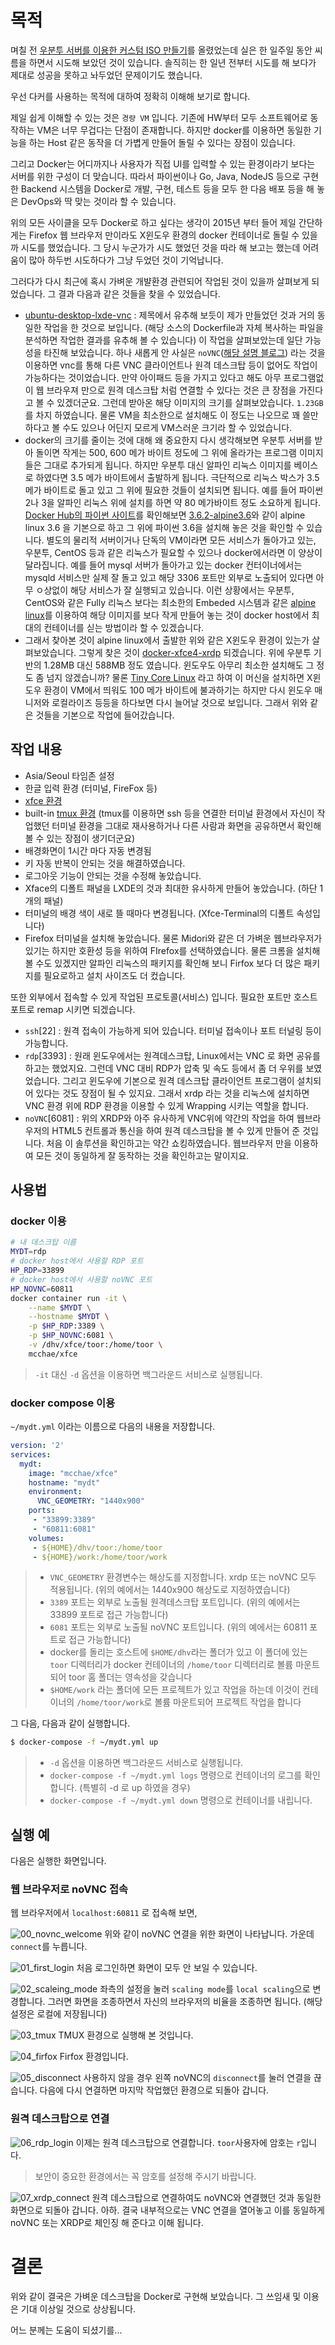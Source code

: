 #  목적

며칠 전 [우분투 서버를 이용한 커스텀 ISO 만들기](https://github.com/mcchae/vbuntu-custom-ubuntu-iso)를 올렸었는데 실은 한 일주일 동안 씨름을 하면서 시도해 보았던 것이 있습니다. 솔직히는 한 일년 전부터 시도를 해 보다가 제대로 성공을 못하고 놔두었던 문제이기도 했습니다.

우선 다커를 사용하는 목적에 대하여 정확히 이해해 보기로 합니다.

제일 쉽게 이해할 수 있는 것은 `경량 VM` 입니다. 기존에 HW부터 모두 소프트웨어로 동작하는 VM은 너무 무겁다는 단점이 존재합니다. 하지만 docker를 이용하면 동일한 기능을 하는 Host 같은 동작을 더 가볍게 만들어 돌릴 수 있다는 장점이 있습니다.

그리고 Docker는 어디까지나 사용자가 직접 UI를 입력할 수 있는 환경이라기 보다는 서버를 위한 구성이 더 맞습니다. 따라서 파이썬이나 Go, Java, NodeJS 등으로 구현한 Backend 시스템을 Docker로 개발, 구현, 테스트 등을 모두 한 다음 배포 등을 해 놓은 DevOps와 딱 맞는 것이라 할 수 있습니다.

위의 모든 사이클을 모두 Docker로 하고 싶다는 생각이 2015년 부터 들어 제일 간단하게는 Firefox 웹 브라우저 만이라도 X윈도우 환경의 docker 컨테이너로 돌릴 수 있을까 시도를 했었습니다. 그 당시 누군가가 시도 했었던 것을 따라 해 보고는 했는데 어려움이 많아 하두번 시도하다가 그냥 두었던 것이 기억납니다.

그러다가 다시 최근에 혹시 가벼운 개뱔환경 관련되어 작업된 것이 있을까 살펴보게 되었습니다. 그 결과 다음과 같은 것들을 찾을 수 있었습니다.

* [ubuntu-desktop-lxde-vnc](https://hub.docker.com/r/dorowu/ubuntu-desktop-lxde-vnc/) : 제목에서 유추해 보듯이 제가 만들었던 것과 거의 동일한 작업을 한 것으로 보입니다. (해당 소스의 Dockerfile과 자체 복사하는 파일을 분석하면 작업한 결과를 유추해 볼 수 있습니다) 이 작업을 살펴보았는데 일단 가능성을 타진해 보았습니다. 하나 새롭게 안 사실은 `noVNC`([해당 설명 블로그](http://drt0927.tistory.com/6)) 라는 것을 이용하면 vnc를 통해 다른 VNC 클라이언트나 원격 데스크탑 등이 없어도 작업이 가능하다는 것이었습니다. 만약 아이패드 등을 가지고 있다고 해도 아무 프로그램없이 웹 브라우져 만으로 원격 데스크탑 처럼 연결할 수 있다는 것은 큰 장점을 가진다고 볼 수 있겠더군요. 그런데 받아온 해당 이미지의 크기를 살펴보았습니다.  `1.23GB`를 차지 하였습니다. 물론 VM을 최소한으로 설치해도 이 정도는 나오므로 꽤 쓸만 하다고 볼 수도 있으나 어딘지 모르게 VM스러운 크기라 할 수 있었습니다.
* docker의 크기를 줄이는 것에 대해 왜 중요한지 다시 생각해보면 우분투 서버를 받아 돌이면 작게는 500, 600 메가 바이트 정도에 그 위에 올라가는 프로그램 이미지 들은 그대로 추가되게 됩니다. 하지만 우분투 대신 알파인 리눅스 이미지를 베이스로 하였다면 3.5 메가 바이트에서 출발하게 됩니다. 극단적으로 리눅스 박스가 3.5 메가 바이트로 돌고 있고 그 위에 필요한 것들이 설치되면 됩니다. 예를 들어 파이썬 2나 3을 알파인 리눅스 위에 설치를 하면 약 80 메가바이트 정도 소요하게 됩니다. [Docker Hub의 파이썬 사이트](https://hub.docker.com/_/python/)를 확인해보면 [3.6.2-alpine3.6](https://github.com/docker-library/python/blob/5d86c858d58f84b8dd1274ac61ac1c9c9ebc7739/3.6/alpine3.6/Dockerfile)와 같이 alpine linux 3.6 을 기본으로 하고 그 위에 파이썬 3.6을 설치해 놓은 것을 확인할 수 있습니다. 별도의 물리적 서버이거나 단독의 VM이라면 모든 서비스가 돌아가고 있는, 우분투, CentOS 등과 같은 리눅스가 필요할 수 있으나 docker에서라면 이 양상이 달라집니다. 예를 들어 mysql 서버가 돌아가고 있는 docker 컨터이너에서는 mysqld 서비스만 실제 잘 돌고 있고 해당 3306 포트만 외부로 노출되어 있다면 아무 ㅇ상없이 해당 서비스가 잘 실행되고 있습니다. 이런 상황에서는 우분투, CentOS와 같은 Fully 리눅스 보다는 최소한의 Embeded 시스템과 같은 [alpine linux](https://alpinelinux.org)를 이용하여 해당 이미지를 보다 작게 만들어 놓는 것이 docker host에서 최대의 컨테이너를 싣는 방법이라 할 수 있겠습니다.
* 그래서 찾아본 것이 alpine linux에서 출발한 위와 같은 X윈도우 환경이 있는가 살펴보았습니다.  그렇게 찾은 것이 [docker-xfce4-xrdp](https://github.com/danielguerra69/alpine-xfce4-xrdp) 되겠습니다. 위에 우분투 기반의 1.28MB 대신 588MB 정도 였습니다. 윈도우도 아무리 최소한 설치해도 그 정도 좀 넘지 않겠습니까? 물론 [Tiny Core Linux](http://tinycorelinux.net) 라고 하여 이 머신을 설치하면 X윈도우 환경이 VM에서 띄워도 100 메가 바이트에 불과하기는 하지만 다시 윈도우 매니저와 로컬라이즈 등등을 하다보면 다시 늘어날 것으로 보입니다.  그래서 위와 같은 것들을 기본으로 작업에 들어갔습니다.

## 작업 내용

* Asia/Seoul 타임존 설정
* 한글 입력 환경 (터미널, FireFox 등)
* [xfce 환경](http://mcchae.egloos.com/10935938)
* built-in [tmux 환경](http://mcchae.egloos.com/11246020) (tmux를 이용하면 ssh 등을 연결한 터미널 환경에서 자신이 작업했던 터미널 환경을 그대로 재사용하거나 다른 사람과 화면을 공유하면서 확인해 볼 수 있는 장점이 생기더군요)
* 배경화면이 1시간 마다 자동 변경됨
* 키 자동 반복이 안되는 것을 해결하였습니다.
* 로그아웃 기능이 안되는 것을 수정해 놓았습니다.
* Xface의 디폴트 패널을 LXDE의 것과 최대한 유사하게 만들어 놓았습니다. (하단 1개의 패널)
* 터미널의 배경 색이 새로 뜰 때마다 변경됩니다. (Xfce-Terminal의 디폴트 속성입니다)
* Firefox 터미널을 설치해 놓았습니다. 물론 Midori와 같은 더 가벼운 웹브라우저가 있기는 하지만 호환성 등을 위하여 FIrefox를 선택하였습니다. 물론 크롬을 설치해 볼 수도 있겠지만 알파인 리눅스의 패키지를 확인해 보니 Firfox 보다 더 많은 패키지를 필요로하고 설치 사이즈도 더 컸습니다.

또한 외부에서 접속할 수 있게 작업된 프로토콜(서비스) 입니다. 필요한 포트만 호스트 포트로 remap 시키면 되겠습니다.

* `ssh`[22] : 원격 접속이 가능하게 되어 있습니다. 터미널 접속이나 포트 터널링 등이 가능합니다.
* `rdp`[3393] : 원래 윈도우에서는 원격데스크탑, Linux에서는 VNC 로 화면 공유를 하고는 했었지요. 그런데 VNC 대비 RDP가 압축 및 속도 등에서 좀 더 우위를 보였었습니다. 그리고 윈도우에 기본으로 원격 데스크탑 클라이언트 프로그램이 설치되어 있다는 것도 장점이 될 수 있지요. 그래서 xrdp 라는 것을 리눅스에 설치하면 VNC 환경 위에 RDP 환경을 이용할 수 있게 Wrapping 시키는 역할을 합니다.
* `noVNC`[6081] : 위의 XRDP와 아주 유사하게 VNC위에 약간의 작업을 하여 웹브라우저의 HTML5 컨트롤과 통신을 하여 원격 데스크탑을 볼 수 있게 만들어 준 것입니다. 처음 이 솔루션을 확인하고는 약간 쇼킹하였습니다. 웹브라우저 만을 이용하여 모든 것이 동일하게 잘 동작하는 것을 확인하고는 말이지요.


## 사용법

### docker 이용

```bash
# 내 데스크탑 이름
MYDT=rdp
# docker host에서 사용할 RDP 포트
HP_RDP=33899
# docker host에서 사용할 noVNC 포트
HP_NOVNC=60811
docker container run -it \
	--name $MYDT \
	--hostname $MYDT \
	-p $HP_RDP:3389 \
	-p $HP_NOVNC:6081 \
	-v /dhv/xfce/toor:/home/toor \
	mcchae/xfce
```

> `-it` 대신 `-d` 옵션을 이용하면 백그라운드 서비스로 실행됩니다.

### docker compose 이용

`~/mydt.yml` 이라는 이름으로 다음의 내용을 저장합니다.

``` yaml
version: '2'
services:
  mydt:
    image: "mcchae/xfce"
    hostname: "mydt"
    environment:
      VNC_GEOMETRY: "1440x900"
    ports:
     - "33899:3389"
     - "60811:6081"
    volumes:
     - ${HOME}/dhv/toor:/home/toor
     - ${HOME}/work:/home/toor/work
```

> * `VNC_GEOMETRY` 환경변수는 해상도를 지정합니다. xrdp 또는 noVNC 모두 적용됩니다. (위의 예에서는 1440x900 해상도로 지정하였습니다)
> * `3389` 포트는 외부로 노출될 원격데스크탑 포트입니다. (위의 예에서는 33899 포트로 접근 가능합니다)
> * `6081` 포트는 외부로 노출될 noVNC 포트입니다. (위의 예에서는 60811 포트로 접근 가능합니다)
> * docker를 돌리는 호스트에 `$HOME/dhv`라는 폴더가 있고 이 폴더에 있는 `toor` 디렉터리가 docker 컨테이너의 `/home/toor` 디렉터리로 볼륨 마운트되어 toor 홈 폴더는 영속성을 갖습니다
> * `$HOME/work` 라는 폴더에 모든 프로젝트가 있고 작업을 하는데 이것이 컨테이너의 `/home/toor/work`로 볼륨 마운트되어 프로젝트 작업을 합니다


그 다음, 다음과 같이 실행합니다.

```sh
$ docker-compose -f ~/mydt.yml up
```

> * `-d` 옵션을 이용하면 백그라운드 서비스로 실행됩니다.
> * `docker-compose -f ~/mydt.yml logs` 명령으로 컨테이너의 로그를 확인합니다. (특별히 -d 로 up 하였을 경우)
> * `docker-compose -f ~/mydt.yml down` 명령으로 컨테이너를 내립니다.


## 실행 예

다음은 실행한 화면입니다.

### 웹 브라우저로 noVNC 접속

웹 브라우저에서 `localhost:60811` 로 접속해 보면,

![00_novnc_welcome](00_novnc_welcome.png)
위와 같이 noVNC 연결을 위한 화면이 나타납니다. 가운데 `connect`를 누릅니다.

![01_first_login](01_first_login.png)
처음 로그인하면 화면이 모두 안 보일 수 있습니다.

![02_scaleing_mode](02_scaleing_mode.png)
좌측의 설정을 눌러 `scaling mode`를 `local scaling`으로 변경합니다. 그러면 화면을 조종하면서 자신의 브라우저의 비율을 조종하면 됩니다. (해당 설정은 로컬에 저장됩니다)

![03_tmux](03_tmux.png)
TMUX 환경으로 실행해 본 것입니다.

![04_firfox](04_firfox.png)
Firfox 환경입니다.

![05_disconnect](05_disconnect.png)
사용하지 않을 경우 왼쪽 noVNC의 `disconnect`를 눌러 연결을 끊습니다. 다음에 다시 연결하면 마지막 작업했던 환경으로 되돌아 갑니다.

### 원격 데스크탑으로 연결

![06_rdp_login](06_rdp_login.png)
이제는 원격 데스크탑으로 연결합니다. `toor`사용자에 암호는 `r`입니다. 

> 보안이 중요한 환경에서는 꼭 암호를 설정해 주시기 바랍니다.

![07_xrdp_connect](07_xrdp_connect.png)
원격 데스크탑으로 연결하여도 noVNC와 연결했던 것과 동일한 화면으로 되돌아 갑니다. 아하. 결국 내부적으로는 VNC 연결을 열어놓고 이를 동일하게 noVNC 또는 XRDP로 체인징 해 준다고 이해 됩니다.


# 결론

위와 같이 결국은 가벼운 데스크탑을 Docker로 구현해 보았습니다. 그 쓰임새 및 이용은 기대 이상일 것으로 상상됩니다.

어느 분께는 도움이 되셨기를...


